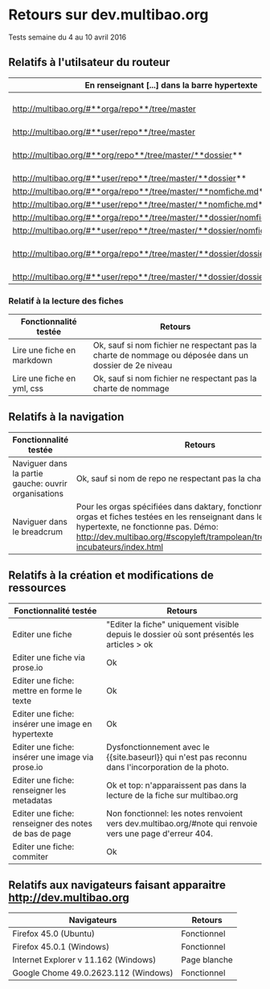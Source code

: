 # Retours sur dev.multibao.org

Tests semaine du 4 au 10 avril 2016

## Relatifs à l'utilsateur du routeur

En renseignant [...] dans la barre hypertexte      |   j'obtiens le résultat suivant
--------|------
http://multibao.org/#**orga/repo**/tree/master  |    Dysfonctionnel pour repos comme en démo: dev.multibao.org/#multibao/documentation/tree/master. Fonctionne pour les repos spécifiés par daktary. Je continue de chercher pourquoi.
http://multibao.org/#**user/repo**/tree/master  |    Dysfonctionnel comme en démo: dev.multibao.org/#alecoz/democracy-story/tree/master
http://multibao.org/#**org/repo**/tree/master/**dossier**  |    Dysfonctionnel, comme en démo: http://dev.multibao.org/#alecoz/democratie_ouverte/tree/master/contributions; la liste des fiches n'apparait pas
http://multibao.org/#**user/repo**/tree/master/**dossier**  |    Dysfonctionnel, la liste des fiches n'apparaît pas
http://multibao.org/#**orga/repo**/tree/master/**nomfiche.md**  |    Fonctionnel
http://multibao.org/#**user/repo**/tree/master/**nomfiche.md**  |    Fonctionnel
http://multibao.org/#**orga/repo**/tree/master/**dossier/nomfiche.md** |    Fonctionnel
http://multibao.org/#**user/repo**/tree/master/**dossier/nomfiche.md**  |    Fonctionnel
http://multibao.org/#**orga/repo**/tree/master/**dossier/dossier/nomfiche.md** |    Dysfonctionnel, comme en démo: dev.multibao.org/#multibao/contributions/blob/master/financements/subventions_2016/0-lisez-moi.md. Redirige vers une page 404.
http://multibao.org/#**user/repo**/tree/master/**dossier/dossier/nomfiche.md**  |    Dysfonctionnel, redirige vers une page 404.

### Relatif à la lecture des fiches 

Fonctionnalité testée     |   Retours
--------|------
Lire une fiche en markdown  |   Ok, sauf si nom fichier ne respectant pas la charte de nommage ou déposée dans un dossier de 2e niveau
Lire une fiche en yml, css  |   Ok, sauf si nom fichier ne respectant pas la charte de nommage

## Relatifs à la navigation 

Fonctionnalité testée     |   Retours
--------|------
Naviguer dans la partie gauche: ouvrir organisations  |   Ok, sauf si nom de repo ne respectant pas la charte de nommage 
Naviguer dans le breadcrum  |   Pour les orgas spécifiées dans daktary, fonctionne. Pour les orgas et fiches testées en les renseignant dans le lien hypertexte, ne fonctionne pas. Démo: http://dev.multibao.org/#scopyleft/trampolean/tree/master/pour-incubateurs/index.html

## Relatifs à la création et modifications de ressources

Fonctionnalité testée     |   Retours
--------|------
Editer une fiche   |   "Editer la fiche" uniquement visible depuis le dossier où sont présentés les articles > ok
Editer une fiche via prose.io  |   Ok
Editer une fiche: mettre en forme le texte  |   Ok
Editer une fiche: insérer une image en hypertexte  |   Ok
Editer une fiche: insérer une image via prose.io  |   Dysfonctionnement avec le {{site.baseurl}} qui n'est pas reconnu dans l'incorporation de la photo. 
Editer une fiche: renseigner les metadatas  |   Ok et top: n'apparaissent pas dans la lecture de la fiche sur multibao.org
Editer une fiche: renseigner des notes de bas de page  |   Non fonctionnel: les notes renvoient vers dev.multibao.org/#note qui renvoie vers une page d'erreur 404.
Editer une fiche: commiter  |   Ok

## Relatifs aux navigateurs faisant apparaitre http://dev.multibao.org

Navigateurs     |   Retours
--------|------
Firefox 45.0 (Ubuntu)  |   Fonctionnel
Firefox 45.0.1 (Windows)  |   Fonctionnel
Internet Explorer v 11.162 (Windows)  |   Page blanche
Google Chome 49.0.2623.112 (Windows) | Fonctionnel













